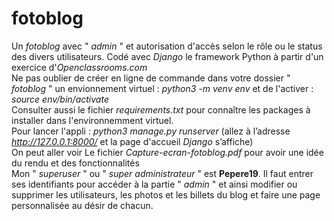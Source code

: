 # fotoblog
Un <i>fotoblog</i> avec  " <i>admin</i> " et autorisation d'accès selon le rôle ou le status des divers utilisateurs.  Codé avec <i>Django</i> le framework Python à partir d'un exercice d'<i>Openclassrooms.com</i> 
<br>
Ne pas oublier de créer en ligne de commande dans votre dossier " <i>fotoblog</i> " un envionnement virtuel : <i>python3 -m venv env</i> et de l'activer :  <i>source env/bin/activate</i>
<br>
Consulter aussi  le fichier <i>requirements.txt</i> pour connaître les packages à installer dans l'environnemment virtuel.
<br>
Pour lancer l'appli : <i>python3 manage.py runserver</i> (allez à l’adresse <i>http://127.0.0.1:8000/</i>  et la page d'accueil  <i>Django</i>  s’affiche)
<br>
On peut aller voir Le fichier <i>Capture-ecran-fotoblog.pdf</i> pour avoir une idée du rendu et des fonctionnalités
<br>
Mon " <i>superuser</i> " ou " <i>super administrateur</i> " est <b>Pepere19</b>. Il faut entrer ses identifiants pour accéder à la partie " <i>admin</i> " et ainsi modifier ou supprimer les utilisateurs, les photos et les billets du blog et faire une page personnalisée au désir de chacun.

